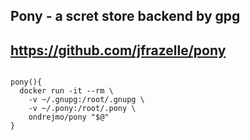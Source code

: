 ## Pony - a scret store backend by gpg
## https://github.com/jfrazelle/pony
<pre>
<code>
pony(){
  docker run -it --rm \
    -v ~/.gnupg:/root/.gnupg \
    -v ~/.pony:/root/.pony \
    ondrejmo/pony "$@"
}
</code>
</pre>

